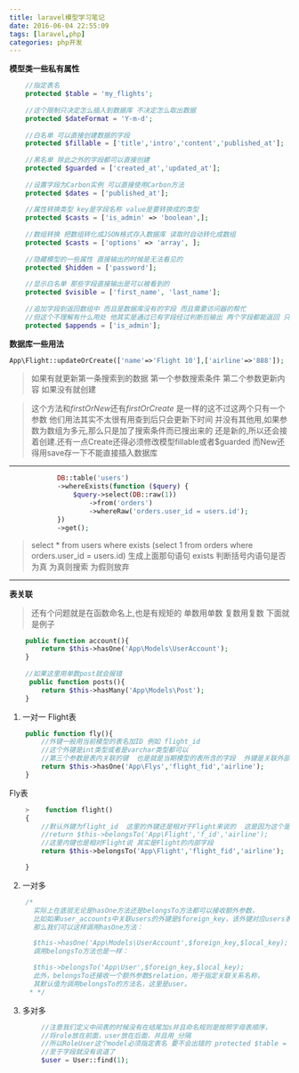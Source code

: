 ```yaml
---
title: laravel模型学习笔记
date: 2016-06-04 22:55:09
tags: [laravel,php]
categories: php开发
---
```



**模型类一些私有属性**
```php
    //指定表名  
    protected $table = 'my_flights';
    
    //这个限制只决定怎么插入到数据库 不决定怎么取出数据
    protected $dateFormat = 'Y-m-d';
    
    //白名单 可以直接创建数据的字段
    protected $fillable = ['title','intro','content','published_at'];
    
    //黑名单 除此之外的字段都可以直接创建
    protected $guarded = ['created_at','updated_at'];
    
    //设置字段为Carbon实例 可以直接使用Carbon方法
    protected $dates = ['published_at'];
    
    //属性转换类型 key是字段名称 value是要转换成的类型
    protected $casts = ['is_admin' => 'boolean',];
    
    //数组转换 把数组转化成JSON格式存入数据库 读取时自动转化成数组
    protected $casts = ['options' => 'array', ];
    
    //隐藏模型的一些属性 直接输出的时候是无法看见的
    protected $hidden = ['password'];
    
    //显示白名单 那些字段直接输出是可以被看到的
    protected $visible = ['first_name', 'last_name'];
    
    //追加字段到返回数组中 而且是数据库没有的字段 而且需要访问器的帮忙
    //但这个不理解有什么用处 他其实是通过已有字段经过判断后输出 两个字段都能返回 只不过这个返回是布尔值
    protected $appends = ['is_admin'];
```
<!--more--> 
    
**数据库一些用法**
```php
App\Flight::updateOrCreate(['name'=>'Flight 10'],['airline'=>'888']);
```

>如果有就更新第一条搜索到的数据 第一个参数搜索条件 第二个参数更新内容 如果没有就创建

>这个方法和*firstOrNew*还有*firstOrCreate* 是一样的这不过这两个只有一个参数 他们用法其实不太很有用查到后只会更新下时间 并没有其他用,如果参数为数组为多元,那么只是加了搜索条件而已搜出来的 还是新的,所以还会接着创建.还有一点Create还得必须修改模型fillable或者$guarded 而New还得用save存一下不能直接插入数据库

-----------------
```php
            DB::table('users')
            ->whereExists(function ($query) {
                $query->select(DB::raw(1))
                    ->from('orders')
                    ->whereRaw('orders.user_id = users.id');
            })
            ->get();
```
>   select * from users where exists (select 1 from orders where orders.user_id = users.id)
    生成上面那句语句  exists 判断括号内语句是否为真  为真则搜索 为假则放弃

------------

**表关联**
>还有个问题就是在函数命名上,也是有规矩的 单数用单数 复数用复数 下面就是例子
```php
    public function account(){
        return $this->hasOne('App\Models\UserAccount');
    }
    
    //如果这里用单数post就会报错 
     public function posts(){
        return $this->hasMany('App\Models\Post');
    }
```

 1. 一对一
Flight表
```php
    public function fly(){
        //外键一般用当前模型的表名加ID 例如 flight_id
        //这个外键是int类型或者是varchar类型都可以
        //第三个参数是表内关联的键  也是就是当期模型的表所含的字段  外键是关联外部的表所含的字段
        return $this->hasOne('App\Flys','flight_fid','airline');
    }
```
Fly表
```php
    >    function flight()
    {
        //默认外键为flight_id  这里的外键还是相对于Flight来说的  这是因为这个是belongsTO从属表  所以外键是位于表内字段
        //return $this->belongsTo('App\Flight','f_id','airline');
        //这里内键也是相对Flight说 其实是Flight的内部字段
        return $this->belongsTo('App\Flight','flight_fid','airline');

    }
```

2. 一对多
```php
    /*
      实际上在底层无论是hasOne方法还是belongsTo方法都可以接收额外参数，
      比如如果user_accounts中关联users的外键是$foreign_key，该外键对应users表中的列是$local_key，
      那么我们可以这样调用hasOne方法：

      $this->hasOne('App\Models\UserAccount',$foreign_key,$local_key);
      调用belongsTo方法也是一样：

      $this->belongsTo('App\User',$foreign_key,$local_key);
      此外，belongsTo还接收一个额外参数$relation，用于指定关联关系名称，
      其默认值为调用belongsTo的方法名，这里是user。
     * */
```

3. 多对多
```php
        //注意我们定义中间表的时候没有在结尾加s并且命名规则是按照字母表顺序，
        //将role放在前面，user放在后面，并且用_分隔
        //所以RoleUser这个model必须指定表名 要不会出错的 protected $table = 'role_user';
        //至于字段就没有说道了
        $user = User::find(1);
```
